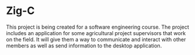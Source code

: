# Zig-C
This project is being created for a software engineering course. 
The project includes an application for some agricultural project supervisors that work on the field.
It will give them a way to communicate and interact with other members as well as send information to the desktop application.

